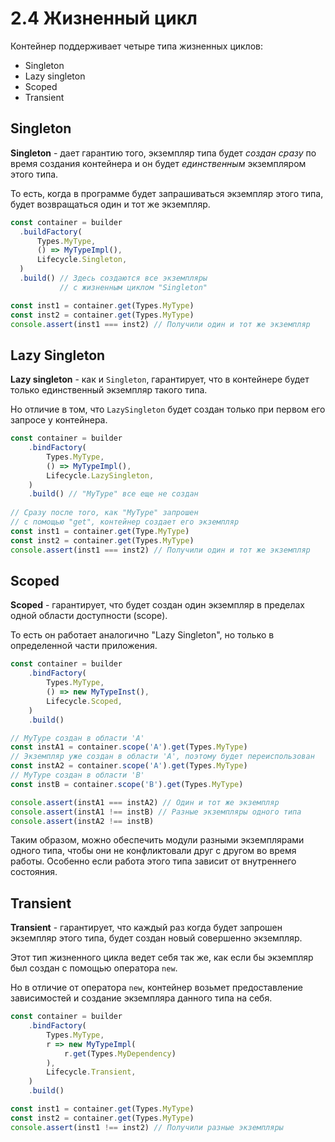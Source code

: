 # 2.4 Жизненный цикл
Контейнер поддерживает четыре типа жизненных циклов:
- Singleton
- Lazy singleton
- Scoped
- Transient

## Singleton
**Singleton** - дает гарантию того, экземпляр типа будет *создан
сразу* по время создания контейнера и он будет *единственным* экземпляром этого типа.

То есть, когда в программе будет запрашиваться экземпляр этого типа,
будет возвращаться один и тот же экземпляр.

```ts
const container = builder
  .buildFactory(
      Types.MyType,
      () => MyTypeImpl(),
      Lifecycle.Singleton,
  )
  .build() // Здесь создаются все экземпляры
           // с жизненным циклом "Singleton"

const inst1 = container.get(Types.MyType)
const inst2 = container.get(Types.MyType)
console.assert(inst1 === inst2) // Получили один и тот же экземпляр
```

## Lazy Singleton
**Lazy singleton** - как и `Singleton`, гарантирует,
что в контейнере будет только единственный экземпляр такого типа.

Но отличие в том, что `LazySingleton` будет создан только
при первом его запросе у контейнера.

```ts
const container = builder
    .bindFactory(
        Types.MyType,
        () => MyTypeImpl(),
        Lifecycle.LazySingleton,
    )
    .build() // "MyType" все еще не создан
    
// Сразу после того, как "MyType" запрошен
// с помощью "get", контейнер создает его экземпляр
const inst1 = container.get(Type.MyType)
const inst2 = container.get(Types.MyType)
console.assert(inst1 === inst2) // Получили один и тот же экземпляр
```


## Scoped
**Scoped** - гарантирует, что будет создан один экземпляр
в пределах одной области доступности (scope).

То есть он работает аналогично "Lazy Singleton",
но только в определенной части приложения.

```ts
const container = builder
    .bindFactory(
        Types.MyType,
        () => new MyTypeInst(),
        Lifecycle.Scoped,
    )
    .build()

// MyType создан в области 'A'
const instA1 = container.scope('A').get(Types.MyType)
// Экземпляр уже создан в области 'A', поэтому будет переиспользован
const instA2 = container.scope('A').get(Types.MyType)
// MyType создан в области 'B'
const instB = container.scope('B').get(Types.MyType)

console.assert(instA1 === instA2) // Один и тот же экземпляр
console.assert(instA1 !== instB) // Разные экземпляры одного типа
console.assert(instA2 !== instB)
```

Таким образом, можно обеспечить модули разными экземплярами
одного типа, чтобы они не конфликтовали друг с другом во время работы.
Особенно если работа этого типа зависит от внутреннего состояния.

## Transient
**Transient** - гарантирует, что каждый раз когда будет запрошен экземпляр этого типа,
будет создан новый совершенно экземпляр.

Этот тип жизненного цикла ведет себя так же,
как если бы экземпляр был создан с помощью оператора `new`.

Но в отличие от оператора `new`, контейнер возьмет предоставление зависимостей
и создание экземпляра данного типа на себя.

```ts
const container = builder
    .bindFactory(
        Types.MyType,
        r => new MyTypeImpl(
            r.get(Types.MyDependency)
        ),
        Lifecycle.Transient,
    )
    .build()

const inst1 = container.get(Types.MyType)
const inst2 = container.get(Types.MyType)
console.assert(inst1 !== inst2) // Получили разные экземпляры
```
